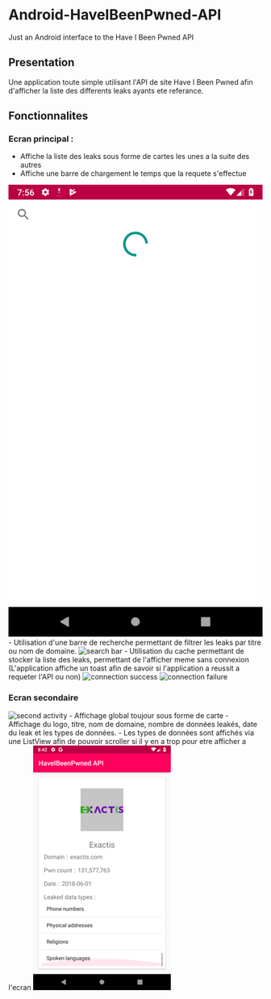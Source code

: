 # Android-HaveIBeenPwned-API
Just an Android interface to the Have I Been Pwned API

## Presentation
Une application toute simple utilisant l'API de site Have I Been Pwned afin d'afficher la liste des differents leaks ayants ete referance.

## Fonctionnalites
### Ecran principal :
- Affiche la liste des leaks sous forme de cartes les unes a la suite des autres
- Affiche une barre de chargement le temps que la requete s'effectue
<img src="readme-img/screen_loading.png" alt="loading">
- Utilisation d'une barre de recherche permettant de filtrer les leaks par titre ou nom de domaine.
<img src="img-readme/search_bar.png" alt="search bar">
- Utilisation du cache permettant de stocker la liste des leaks, permettant de l'afficher meme sans connexion (L'application affiche un toast afin de savoir si l'application a reussit a requeter l'API ou non)
<img src="img-readme/connection_success.png" alt="connection success">
<img src="img-readme/connection_failure.png" alt="connection failure">

### Ecran secondaire
<img src="readme-img/ssecond_activity.png" alt="second activity">
- Affichage global toujour sous forme de carte
- Affichage du logo, titre, nom de domaine, nombre de données leakés, date du leak et les types de données.
- Les types de données sont affichés via une ListView afin de pouvoir scroller si il y en a trop pour etre afficher a l'ecran
<img src="readme-img/second_activity_list_view.png" alt="second activity list view">
